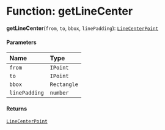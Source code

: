 # Function: getLineCenter

**getLineCenter**(`from`, `to`, `bbox`, `linePadding`): [`LineCenterPoint`](/auto-docs/free-layout-core/interfaces/LineCenterPoint.md)

#### Parameters

| Name | Type |
| :------ | :------ |
| `from` | `IPoint` |
| `to` | `IPoint` |
| `bbox` | `Rectangle` |
| `linePadding` | `number` |

#### Returns

[`LineCenterPoint`](/auto-docs/free-layout-core/interfaces/LineCenterPoint.md)
